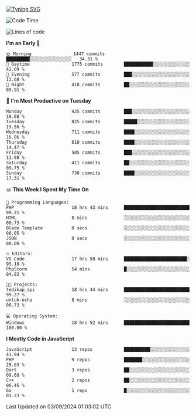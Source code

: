 [![Typing SVG](https://readme-typing-svg.demolab.com?font=Fira+Code&pause=1000&color=F7F7F7&random=false&width=435&lines=Hi+%F0%9F%91%8B%2C+I'm+Rafiu+Sidqi;Junior+Backend+Developer)](https://git.io/typing-svg)
<!--START_SECTION:waka-->
![Code Time](http://img.shields.io/badge/Code%20Time-385%20hrs%2010%20mins-blue)

![Lines of code](https://img.shields.io/badge/From%20Hello%20World%20I%27ve%20Written-1.6%20million%20lines%20of%20code-blue)

**I'm an Early 🐤** 

```text
🌞 Morning                1447 commits        █████████░░░░░░░░░░░░░░░░   34.31 % 
🌆 Daytime                1775 commits        ███████████░░░░░░░░░░░░░░   42.09 % 
🌃 Evening                577 commits         ███░░░░░░░░░░░░░░░░░░░░░░   13.68 % 
🌙 Night                  418 commits         ██░░░░░░░░░░░░░░░░░░░░░░░   09.91 % 
```
📅 **I'm Most Productive on Tuesday** 

```text
Monday                   425 commits         ███░░░░░░░░░░░░░░░░░░░░░░   10.08 % 
Tuesday                  825 commits         █████░░░░░░░░░░░░░░░░░░░░   19.56 % 
Wednesday                711 commits         ████░░░░░░░░░░░░░░░░░░░░░   16.86 % 
Thursday                 610 commits         ████░░░░░░░░░░░░░░░░░░░░░   14.47 % 
Friday                   505 commits         ███░░░░░░░░░░░░░░░░░░░░░░   11.98 % 
Saturday                 411 commits         ██░░░░░░░░░░░░░░░░░░░░░░░   09.75 % 
Sunday                   730 commits         ████░░░░░░░░░░░░░░░░░░░░░   17.31 % 
```


📊 **This Week I Spent My Time On** 

```text
💬 Programming Languages: 
PHP                      18 hrs 43 mins      █████████████████████████   99.21 % 
HTML                     8 mins              ░░░░░░░░░░░░░░░░░░░░░░░░░   00.73 % 
Blade Template           0 secs              ░░░░░░░░░░░░░░░░░░░░░░░░░   00.05 % 
JSON                     0 secs              ░░░░░░░░░░░░░░░░░░░░░░░░░   00.00 % 

🔥 Editors: 
VS Code                  17 hrs 58 mins      ████████████████████████░   95.18 % 
PhpStorm                 54 mins             █░░░░░░░░░░░░░░░░░░░░░░░░   04.82 % 

🐱‍💻 Projects: 
tedikap_api              18 hrs 44 mins      █████████████████████████   99.27 % 
untuk-ocha               8 mins              ░░░░░░░░░░░░░░░░░░░░░░░░░   00.73 % 

💻 Operating System: 
Windows                  18 hrs 52 mins      █████████████████████████   100.00 % 
```

**I Mostly Code in JavaScript** 

```text
JavaScript               13 repos            ██████████░░░░░░░░░░░░░░░   41.94 % 
PHP                      9 repos             ███████░░░░░░░░░░░░░░░░░░   29.03 % 
Dart                     3 repos             ██░░░░░░░░░░░░░░░░░░░░░░░   09.68 % 
C++                      2 repos             ██░░░░░░░░░░░░░░░░░░░░░░░   06.45 % 
Go                       1 repo              █░░░░░░░░░░░░░░░░░░░░░░░░   03.23 % 
```




 Last Updated on 03/09/2024 01:03:02 UTC
<!--END_SECTION:waka-->
